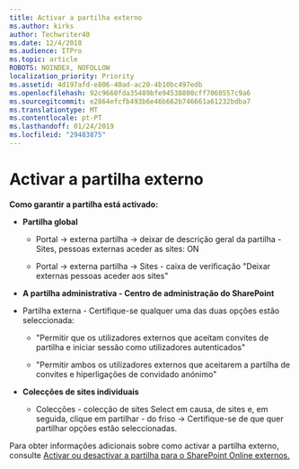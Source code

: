 ```yaml
---
title: Activar a partilha externo
ms.author: kirks
author: Techwriter40
ms.date: 12/4/2018
ms.audience: ITPro
ms.topic: article
ROBOTS: NOINDEX, NOFOLLOW
localization_priority: Priority
ms.assetid: 4d197afd-e806-40ad-ac20-4b10bc497edb
ms.openlocfilehash: 92c9660fda35489bfe94538800cff7060557c9a6
ms.sourcegitcommit: e2864efcfb493b6e46b662b746661a61232bdba7
ms.translationtype: MT
ms.contentlocale: pt-PT
ms.lasthandoff: 01/24/2019
ms.locfileid: "29483875"
---
```

# <a name="enable-external-sharing"></a>Activar a partilha externo

 **Como garantir a partilha está activado:**
  
- **Partilha global**
    
  - Portal -\> externa partilha -\> deixar de descrição geral da partilha - Sites, pessoas externas aceder as sites: ON
    
  - Portal -\> externa partilha -\> Sites - caixa de verificação "Deixar externas pessoas aceder aos sites"
    
- **A partilha administrativa - Centro de administração do SharePoint**
    
- Partilha externa - Certifique-se qualquer uma das duas opções estão seleccionada:
    
  - "Permitir que os utilizadores externos que aceitam convites de partilha e iniciar sessão como utilizadores autenticados"
    
  - "Permitir ambos os utilizadores externos que aceitarem a partilha de convites e hiperligações de convidado anónimo"
    
- **Colecções de sites individuais**
    
  - Colecções - colecção de sites Select em causa, de sites e, em seguida, clique em partilhar - do friso -\> Certifique-se de que quer partilhar opções estão seleccionadas.
    
Para obter informações adicionais sobre como activar a partilha externo, consulte [Activar ou desactivar a partilha para o SharePoint Online externos.](https://go.microsoft.com/fwlink/?linkid=2047681&amp;clcid=0x409)
  

